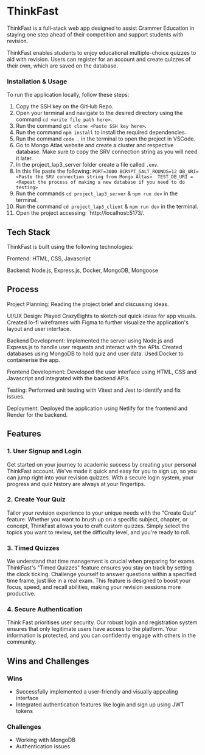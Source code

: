 # ThinkFast

ThinkFast is a full-stack web app designed to assist Crammer Education in staying one step ahead of their competition and support students with revision. 

ThinkFast enables students to enjoy educational multiple-choice quizzes to aid with revision. Users can register for an account and create quizzes of their own, which are saved on the database. 

### Installation & Usage
To run the application locally, follow these steps:

1. Copy the SSH key on the GitHub Repo.
2. Open your terminal and navigate to the desired directory using the command `cd <write file path here>`.
3. Run the command `git clone <Paste SSH key here>`.
6. Run the command `npm install` to install the required dependencies.
7. Run the command `code .` in the terminal to open the project in VSCode.
8. Go to Mongo Atlas website and create a cluster and respective database. Make sure to copy the SRV connection string as you will need it later. 
9. In the project_lap3_server folder create a file called `.env`.
10. In this file paste the following:
`PORT=3000
 BCRYPT_SALT_ROUNDS=12
 DB_URI=<Paste the SRV connection string from Mongo Altas> 
 TEST_DB_URI = <Repeat the process of making a new database if you need to do testing>`
11. Run the commands `cd project_lap3_server` & `npm run dev` in the terminal.
12. Run the command  `cd project_lap3_client` & `npm run dev` in the terminal.
13. Open the project accessing: `http://localhost:5173/.


## Tech Stack
ThinkFast is built using the following technologies:

Frontend: HTML, CSS, Javascript

Backend: Node.js, Express.js, Docker, MongoDB, Mongoose

## Process
Project Planning: Reading the project brief and discussing ideas.

UI/UX Design: Played CrazyEights to sketch out quick ideas for app visuals. Created lo-fi wireframes with Figma to further visualize the application's layout and user interface.

Backend Development: Implemented the server using Node.js and Express.js to handle user requests and interact with the APIs. Created databases using MongoDB to hold quiz and user data. Used Docker to containerise the app.

Frontend Development: Developed the user interface using HTML, CSS and Javascript and integrated with the backend APIs.

Testing: Performed unit testing with Vitest and Jest to identify and fix issues.

Deployment: Deployed the application using Netlify for the frontend and Render for the backend.

## Features
### 1. User Signup and Login
   
Get started on your journey to academic success by creating your personal ThinkFast account. We've made it quick and easy for you to sign up, so you can jump right into your revision quizzes. With a secure login system, your progress and quiz history are always at your fingertips.

### 2. Create Your Quiz
   
Tailor your revision experience to your unique needs with the "Create Quiz" feature. Whether you want to brush up on a specific subject, chapter, or concept, ThinkFast allows you to craft custom quizzes. Simply select the topics you want to review, set the difficulty level, and you're ready to roll.

### 3. Timed Quizzes
We understand that time management is crucial when preparing for exams. ThinkFast's "Timed Quizzes" feature ensures you stay on track by setting the clock ticking. Challenge yourself to answer questions within a specified time frame, just like in a real exam. This feature is designed to boost your focus, speed, and recall abilities, making your revision sessions more productive.

### 4. Secure Authentication
   
Think Fast prioritises user security. Our robust login and registration system ensures that only legitimate users have access to the platform. Your information is protected, and you can confidently engage with others in the community.

## Wins and Challenges

### Wins
- Successfully implemented a user-friendly and visually appealing interface
- Integrated authentication features like login and sign up using JWT tokens


### Challenges
- Working with MongoDB
- Authentication issues
